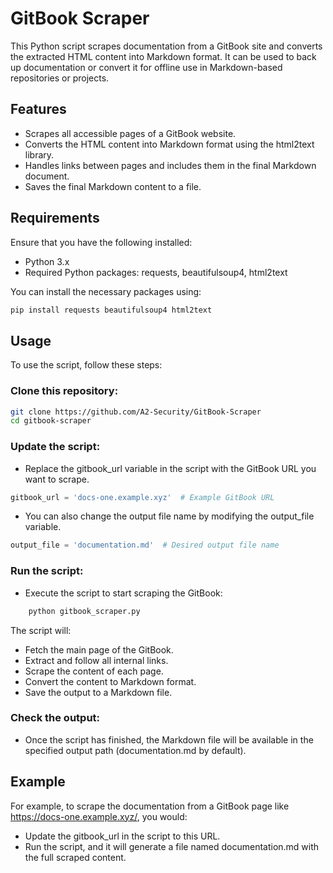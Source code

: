 # GitBook Scraper

This Python script scrapes documentation from a GitBook site and converts the extracted HTML content into Markdown format. It can be used to back up documentation or convert it for offline use in Markdown-based repositories or projects.
## Features

- Scrapes all accessible pages of a GitBook website.
- Converts the HTML content into Markdown format using the html2text library.
- Handles links between pages and includes them in the final Markdown document.
- Saves the final Markdown content to a file.

## Requirements

Ensure that you have the following installed:

- Python 3.x
- Required Python packages: requests, beautifulsoup4, html2text

You can install the necessary packages using:

```bash
pip install requests beautifulsoup4 html2text
```
## Usage

To use the script, follow these steps:

### Clone this repository:

```bash
git clone https://github.com/A2-Security/GitBook-Scraper
cd gitbook-scraper
```
### Update the script:

- Replace the gitbook_url variable in the script with the GitBook URL you want to scrape.

```python
gitbook_url = 'docs-one.example.xyz'  # Example GitBook URL
```
- You can also change the output file name by modifying the output_file variable.

```python
output_file = 'documentation.md'  # Desired output file name
```

### Run the script:

- Execute the script to start scraping the GitBook:

```bash
    python gitbook_scraper.py
```
The script will:
- Fetch the main page of the GitBook.
- Extract and follow all internal links.
- Scrape the content of each page.
- Convert the content to Markdown format.
- Save the output to a Markdown file.

### Check the output:

- Once the script has finished, the Markdown file will be available in the specified output path (documentation.md by default).

## Example

For example, to scrape the documentation from a GitBook page like https://docs-one.example.xyz/, you would:

- Update the gitbook_url in the script to this URL.
- Run the script, and it will generate a file named documentation.md with the full scraped content.
